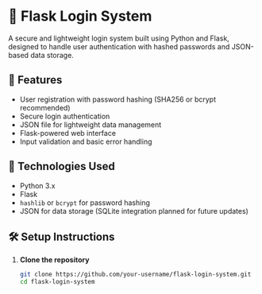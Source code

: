 # 🔐 Flask Login System

A secure and lightweight login system built using Python and Flask, designed to handle user authentication with hashed passwords and JSON-based data storage.

## 📌 Features

- User registration with password hashing (SHA256 or bcrypt recommended)
- Secure login authentication
- JSON file for lightweight data management
- Flask-powered web interface
- Input validation and basic error handling

## 🚀 Technologies Used

- Python 3.x
- Flask
- `hashlib` or `bcrypt` for password hashing
- JSON for data storage (SQLite integration planned for future updates)

## 🛠️ Setup Instructions

1. **Clone the repository**  
   ```bash
   git clone https://github.com/your-username/flask-login-system.git
   cd flask-login-system
